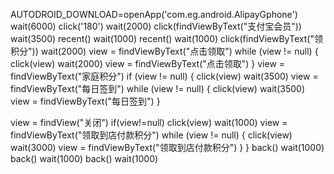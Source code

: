 AUTODROID_DOWNLOAD=openApp('com.eg.android.AlipayGphone')
wait(6000)
click('180')
wait(2000)
click(findViewByText("支付宝会员"))
wait(3500)
recent()
wait(1000)
recent()
wait(1000)
click(findViewByText("领积分"))
wait(2000)
view = findViewByText("点击领取")
while (view != null) {
    click(view)
    wait(2000)
    view = findViewByText("点击领取")
}
view = findViewByText("家庭积分")
if (view != null) {
    click(view)
    wait(3500)
    view = findViewByText("每日签到")
    while (view != null) {
        click(view)
        wait(3500)
        view = findViewByText("每日签到")
    }

view = findView("关闭")
if(view!=null) click(view)
wait(1000)
    view = findViewByText("领取到店付款积分")
    while (view != null) {
        click(view)
        wait(3000)
        view = findViewByText("领取到店付款积分")
    }
}
back()
wait(1000)
back()
wait(1000)
back()
wait(1000)
